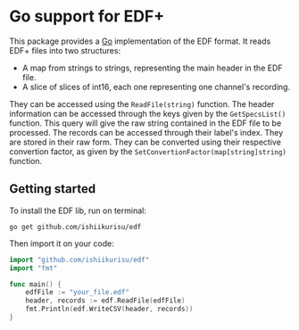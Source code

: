 Go support for EDF+
===================

This package provides a [Go](https://golang.org/) implementation of the EDF format. It reads EDF+ files into two structures:

+ A map from strings to strings, representing the main header in the EDF file.
+ A slice of slices of int16, each one representing one channel's recording.

They can be accessed using the `ReadFile(string)` function. The header information can be accessed through the keys given by the `GetSpecsList()` function. This query will give the raw string contained in the EDF file to be processed. The records can be accessed through their label's index. They are stored in their raw form. They can be converted using their respective convertion factor, as given by the `SetConvertionFactor(map[string]string)` function.

Getting started
---------------

To install the EDF lib, run on terminal:

```
go get github.com/ishiikurisu/edf
```

Then import it on your code:

``` go
import "github.com/ishiikurisu/edf"
import "fmt"

func main() {
    edfFile := "your_file.edf"
    header, records := edf.ReadFile(edfFile)
    fmt.Println(edf.WriteCSV(header, records))
}
```
